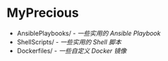 # MyPrecious

- AnsiblePlaybooks/ - *一些实用的 Ansible Playbook*
- ShellScripts/ - *一些实用的 Shell 脚本*
- Dockerfiles/ - *一些自定义 Docker 镜像*
